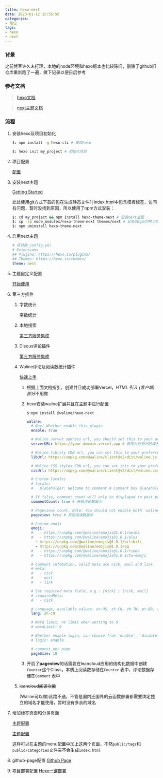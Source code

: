 ```yaml
---
title: hexo-next
date: 2023-01-12 15:56:50
categories:
- 笔记
tags:
- hexo
- next
---
```


### 背景
之前博客许久未打理，本地的node环境和hexo版本也比较陈旧，删除了github旧仓库重新跑了一遍，做下记录以便日后参考

### 参考文档
> [hexo文档](https://hexo.io/zh-cn/docs/)

> [next主题文档](https://theme-next.js.org/docs/getting-started/)

### 流程
1. 安装hexo及项目初始化
    
    ```bash
    $: npm install -g hexo-cli # 安装hexo
    
    $: hexo init my_project # 初始化项目
    ```
    
2. 项目配置
    
    [配置](https://hexo.io/zh-cn/docs/configuration)
    
3. 安装next主题
    
    [Getting Started](https://theme-next.js.org/docs/getting-started/)
    
    此处使用git方式下载的包在生成静态文件时index.html中包含模板标签，访问有问题，暂时没找到原因，所以使用了npm方式安装：
    
    ```bash
    $: cd my_project && npm install hexo-theme-next # 安装next主题
    $: cp -rp node_modules/hexo-theme-next themes/next # 此处将npm包拷贝到项目的themes目录，方便主题配置文件的版本管理
    $: npm uninstall hexo-theme-next
    ```
<!-- more -->

4. 启用next主题
    
    ```yaml
    # 项目的_config.yml
    # Extensions
    ## Plugins: https://hexo.io/plugins/
    ## Themes: https://hexo.io/themes/
    theme: next
    ```
    
5. 主题自定义配置
    
    [开始使用](https://theme-next.iissnan.com/getting-started.html)
    
6. 第三方插件
    1. 字数统计
        
        [字数统计](https://hexo-next.readthedocs.io/zh_CN/latest/next/advanced/%E5%AD%97%E6%95%B0%E7%BB%9F%E8%AE%A1/)
        
    2. 本地搜索
        
        [第三方服务集成](https://theme-next.iissnan.com/third-party-services.html#local-search)
        
    3. Disqus评论插件
        
        [第三方服务集成](https://theme-next.iissnan.com/third-party-services.html#disqus)
        
    4. Waline评论及阅读数统计插件
        
        [快速上手](https://waline.js.org/guide/get-started/)
        
        1. 根据上面文档指引，创建并且成功部署Vercel，*HTML 引入 (客户端)部分*不用做
        2. hexo安装waline扩展并且在主题中进行配置
            
            `$:npm install @waline/hexo-next`
            
            ```yaml
            waline:
              # New! Whether enable this plugin
              enable: true
            
              # Waline server address url, you should set this to your own link
              serverURL: https://your-domain.vercel.app # 替换为你自己的域名
            
              # Waline library CDN url, you can set this to your preferred CDN
              libUrl: https://unpkg.com/@waline/client@v2/dist/waline.js
            
              # Waline CSS styles CDN url, you can set this to your preferred CDN
              cssUrl: https://unpkg.com/@waline/client@v2/dist/waline.css
            
              # Custom locales
              # locale:
              #   placeholder: Welcome to comment # Comment box placeholder
            
              # If false, comment count will only be displayed in post page, not in home page
              commentCount: true # 开启评论数展示
            
              # Pageviews count, Note: You should not enable both `waline.pageview` and `leancloud_visitors`.
              pageview: true # 开启阅读数展示
            
              # Custom emoji
              emoji:
              #   - https://unpkg.com/@waline/emojis@1.0.1/weibo
              #   - https://unpkg.com/@waline/emojis@1.0.1/alus
                - https://unpkg.com/@waline/emojis@1.0.1/bilibili
                - https://unpkg.com/@waline/emojis@1.0.1/qq
              #   - https://unpkg.com/@waline/emojis@1.0.1/tieba
              #   - https://unpkg.com/@waline/emojis@1.0.1/tw-emoji
            
              # Comment infomation, valid meta are nick, mail and link
              # meta:
              #   - nick
              #   - mail
              #   - link
            
              # Set required meta field, e.g.: [nick] | [nick, mail]
              # requiredMeta:
              #   - nick
            
              # Language, available values: en-US, zh-CN, zh-TW, pt-BR, ru-RU, jp-JP
              lang: zh-CN
            
              # Word limit, no limit when setting to 0
              # wordLimit: 0
            
              # Whether enable login, can choose from 'enable', 'disable' and 'force'
              # login: enable
            
              # comment per page
              pageSize: 10
            ```
            
        3. 开启了**pageview**的话需要在leancloud应用的结构化数据中创建`Counter`这个Class，本质上阅读数存储在`Counter` 表中，评论数据存储在`Comment` 表中
    5. ~~leancloud阅读次数~~
        
        (Waline可以做)此路不通，不管是国内还国外的云函数部署都需要绑定独立的域名才能使用，暂时没有多余的域名
        
    
7. 增加标签页面和分类页面
    
    [主题配置](https://theme-next.iissnan.com/theme-settings.html#tags-page)
    
    [主题配置](https://theme-next.iissnan.com/theme-settings.html#categories-page)
    
    这样可以在主题的menu配置中加上这两个页面，不然`public/tags`和`public/categories`文件夹不会生成`index.html`

8. github-page配置
    [Github Page](https://docs.github.com/zh/pages/getting-started-with-github-pages/creating-a-github-pages-site)

9. 项目部署配置
    [Hexo一键部署](https://hexo.io/zh-cn/docs/github-pages#%E4%B8%80%E9%94%AE%E9%83%A8%E7%BD%B2)